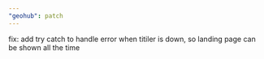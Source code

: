 ```yaml
---
"geohub": patch
---
```


fix: add try catch to handle error when titiler is down, so landing page can be shown all the time
